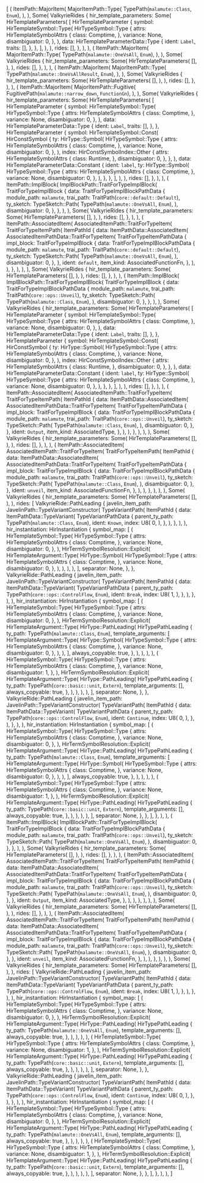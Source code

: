 [
    (
        ItemPath::MajorItem(
            MajorItemPath::Type(
                TypePath(`malamute::Class`, `Enum`),
            ),
        ),
        Some(
            ValkyrieRides {
                hir_template_parameters: Some(
                    HirTemplateParameters(
                        [
                            HirTemplateParameter {
                                symbol: HirTemplateSymbol::Type(
                                    HirTypeSymbol::Type {
                                        attrs: HirTemplateSymbolAttrs {
                                            class: Comptime,
                                        },
                                        variance: None,
                                        disambiguator: 0,
                                    },
                                ),
                                data: HirTemplateParameterData::Type {
                                    ident: `Label`,
                                    traits: [],
                                },
                            },
                        ],
                    ),
                ),
                rides: [],
            },
        ),
    ),
    (
        ItemPath::MajorItem(
            MajorItemPath::Type(
                TypePath(`malamute::OneVsAll`, `Enum`),
            ),
        ),
        Some(
            ValkyrieRides {
                hir_template_parameters: Some(
                    HirTemplateParameters(
                        [],
                    ),
                ),
                rides: [],
            },
        ),
    ),
    (
        ItemPath::MajorItem(
            MajorItemPath::Type(
                TypePath(`malamute::OneVsAllResult`, `Enum`),
            ),
        ),
        Some(
            ValkyrieRides {
                hir_template_parameters: Some(
                    HirTemplateParameters(
                        [],
                    ),
                ),
                rides: [],
            },
        ),
    ),
    (
        ItemPath::MajorItem(
            MajorItemPath::Fugitive(
                FugitivePath(`malamute::narrow_down`, `FunctionGn`),
            ),
        ),
        Some(
            ValkyrieRides {
                hir_template_parameters: Some(
                    HirTemplateParameters(
                        [
                            HirTemplateParameter {
                                symbol: HirTemplateSymbol::Type(
                                    HirTypeSymbol::Type {
                                        attrs: HirTemplateSymbolAttrs {
                                            class: Comptime,
                                        },
                                        variance: None,
                                        disambiguator: 0,
                                    },
                                ),
                                data: HirTemplateParameterData::Type {
                                    ident: `Label`,
                                    traits: [],
                                },
                            },
                            HirTemplateParameter {
                                symbol: HirTemplateSymbol::Const(
                                    HirConstSymbol {
                                        ty: HirType::Symbol(
                                            HirTypeSymbol::Type {
                                                attrs: HirTemplateSymbolAttrs {
                                                    class: Comptime,
                                                },
                                                variance: None,
                                                disambiguator: 0,
                                            },
                                        ),
                                        index: HirConstSymbolIndex::Other {
                                            attrs: HirTemplateSymbolAttrs {
                                                class: Runtime,
                                            },
                                            disambiguator: 0,
                                        },
                                    },
                                ),
                                data: HirTemplateParameterData::Constant {
                                    ident: `label`,
                                    ty: HirType::Symbol(
                                        HirTypeSymbol::Type {
                                            attrs: HirTemplateSymbolAttrs {
                                                class: Comptime,
                                            },
                                            variance: None,
                                            disambiguator: 0,
                                        },
                                    ),
                                },
                            },
                        ],
                    ),
                ),
                rides: [],
            },
        ),
    ),
    (
        ItemPath::ImplBlock(
            ImplBlockPath::TraitForTypeImplBlock(
                TraitForTypeImplBlock {
                    data: TraitForTypeImplBlockPathData {
                        module_path: `malamute`,
                        trai_path: TraitPath(`core::default::Default`),
                        ty_sketch: TypeSketch::Path(
                            TypePath(`malamute::OneVsAll`, `Enum`),
                        ),
                        disambiguator: 0,
                    },
                },
            ),
        ),
        Some(
            ValkyrieRides {
                hir_template_parameters: Some(
                    HirTemplateParameters(
                        [],
                    ),
                ),
                rides: [],
            },
        ),
    ),
    (
        ItemPath::AssociatedItem(
            AssociatedItemPath::TraitForTypeItem(
                TraitForTypeItemPath(
                    ItemPathId {
                        data: ItemPathData::AssociatedItem(
                            AssociatedItemPathData::TraitForTypeItem(
                                TraitForTypeItemPathData {
                                    impl_block: TraitForTypeImplBlock {
                                        data: TraitForTypeImplBlockPathData {
                                            module_path: `malamute`,
                                            trai_path: TraitPath(`core::default::Default`),
                                            ty_sketch: TypeSketch::Path(
                                                TypePath(`malamute::OneVsAll`, `Enum`),
                                            ),
                                            disambiguator: 0,
                                        },
                                    },
                                    ident: `default`,
                                    item_kind: AssociatedFunctionFn,
                                },
                            ),
                        ),
                    },
                ),
            ),
        ),
        Some(
            ValkyrieRides {
                hir_template_parameters: Some(
                    HirTemplateParameters(
                        [],
                    ),
                ),
                rides: [],
            },
        ),
    ),
    (
        ItemPath::ImplBlock(
            ImplBlockPath::TraitForTypeImplBlock(
                TraitForTypeImplBlock {
                    data: TraitForTypeImplBlockPathData {
                        module_path: `malamute`,
                        trai_path: TraitPath(`core::ops::Unveil`),
                        ty_sketch: TypeSketch::Path(
                            TypePath(`malamute::Class`, `Enum`),
                        ),
                        disambiguator: 0,
                    },
                },
            ),
        ),
        Some(
            ValkyrieRides {
                hir_template_parameters: Some(
                    HirTemplateParameters(
                        [
                            HirTemplateParameter {
                                symbol: HirTemplateSymbol::Type(
                                    HirTypeSymbol::Type {
                                        attrs: HirTemplateSymbolAttrs {
                                            class: Comptime,
                                        },
                                        variance: None,
                                        disambiguator: 0,
                                    },
                                ),
                                data: HirTemplateParameterData::Type {
                                    ident: `Label`,
                                    traits: [],
                                },
                            },
                            HirTemplateParameter {
                                symbol: HirTemplateSymbol::Const(
                                    HirConstSymbol {
                                        ty: HirType::Symbol(
                                            HirTypeSymbol::Type {
                                                attrs: HirTemplateSymbolAttrs {
                                                    class: Comptime,
                                                },
                                                variance: None,
                                                disambiguator: 0,
                                            },
                                        ),
                                        index: HirConstSymbolIndex::Other {
                                            attrs: HirTemplateSymbolAttrs {
                                                class: Runtime,
                                            },
                                            disambiguator: 0,
                                        },
                                    },
                                ),
                                data: HirTemplateParameterData::Constant {
                                    ident: `label`,
                                    ty: HirType::Symbol(
                                        HirTypeSymbol::Type {
                                            attrs: HirTemplateSymbolAttrs {
                                                class: Comptime,
                                            },
                                            variance: None,
                                            disambiguator: 0,
                                        },
                                    ),
                                },
                            },
                        ],
                    ),
                ),
                rides: [],
            },
        ),
    ),
    (
        ItemPath::AssociatedItem(
            AssociatedItemPath::TraitForTypeItem(
                TraitForTypeItemPath(
                    ItemPathId {
                        data: ItemPathData::AssociatedItem(
                            AssociatedItemPathData::TraitForTypeItem(
                                TraitForTypeItemPathData {
                                    impl_block: TraitForTypeImplBlock {
                                        data: TraitForTypeImplBlockPathData {
                                            module_path: `malamute`,
                                            trai_path: TraitPath(`core::ops::Unveil`),
                                            ty_sketch: TypeSketch::Path(
                                                TypePath(`malamute::Class`, `Enum`),
                                            ),
                                            disambiguator: 0,
                                        },
                                    },
                                    ident: `Output`,
                                    item_kind: AssociatedType,
                                },
                            ),
                        ),
                    },
                ),
            ),
        ),
        Some(
            ValkyrieRides {
                hir_template_parameters: Some(
                    HirTemplateParameters(
                        [],
                    ),
                ),
                rides: [],
            },
        ),
    ),
    (
        ItemPath::AssociatedItem(
            AssociatedItemPath::TraitForTypeItem(
                TraitForTypeItemPath(
                    ItemPathId {
                        data: ItemPathData::AssociatedItem(
                            AssociatedItemPathData::TraitForTypeItem(
                                TraitForTypeItemPathData {
                                    impl_block: TraitForTypeImplBlock {
                                        data: TraitForTypeImplBlockPathData {
                                            module_path: `malamute`,
                                            trai_path: TraitPath(`core::ops::Unveil`),
                                            ty_sketch: TypeSketch::Path(
                                                TypePath(`malamute::Class`, `Enum`),
                                            ),
                                            disambiguator: 0,
                                        },
                                    },
                                    ident: `unveil`,
                                    item_kind: AssociatedFunctionFn,
                                },
                            ),
                        ),
                    },
                ),
            ),
        ),
        Some(
            ValkyrieRides {
                hir_template_parameters: Some(
                    HirTemplateParameters(
                        [],
                    ),
                ),
                rides: [
                    ValkyrieRide::PathLeading {
                        javelin_item_path: JavelinPath::TypeVariantConstructor(
                            TypeVariantPath(
                                ItemPathId {
                                    data: ItemPathData::TypeVariant(
                                        TypeVariantPathData {
                                            parent_ty_path: TypePath(`malamute::Class`, `Enum`),
                                            ident: `Known`,
                                            index: U8(
                                                0,
                                            ),
                                        },
                                    ),
                                },
                            ),
                        ),
                        hir_instantiation: HirInstantiation {
                            symbol_map: [
                                (
                                    HirTemplateSymbol::Type(
                                        HirTypeSymbol::Type {
                                            attrs: HirTemplateSymbolAttrs {
                                                class: Comptime,
                                            },
                                            variance: None,
                                            disambiguator: 0,
                                        },
                                    ),
                                    HirTermSymbolResolution::Explicit(
                                        HirTemplateArgument::Type(
                                            HirType::Symbol(
                                                HirTypeSymbol::Type {
                                                    attrs: HirTemplateSymbolAttrs {
                                                        class: Comptime,
                                                    },
                                                    variance: None,
                                                    disambiguator: 0,
                                                },
                                            ),
                                        ),
                                    ),
                                ),
                            ],
                            separator: None,
                        },
                    },
                    ValkyrieRide::PathLeading {
                        javelin_item_path: JavelinPath::TypeVariantConstructor(
                            TypeVariantPath(
                                ItemPathId {
                                    data: ItemPathData::TypeVariant(
                                        TypeVariantPathData {
                                            parent_ty_path: TypePath(`core::ops::ControlFlow`, `Enum`),
                                            ident: `Break`,
                                            index: U8(
                                                1,
                                            ),
                                        },
                                    ),
                                },
                            ),
                        ),
                        hir_instantiation: HirInstantiation {
                            symbol_map: [
                                (
                                    HirTemplateSymbol::Type(
                                        HirTypeSymbol::Type {
                                            attrs: HirTemplateSymbolAttrs {
                                                class: Comptime,
                                            },
                                            variance: None,
                                            disambiguator: 0,
                                        },
                                    ),
                                    HirTermSymbolResolution::Explicit(
                                        HirTemplateArgument::Type(
                                            HirType::PathLeading(
                                                HirTypePathLeading {
                                                    ty_path: TypePath(`malamute::Class`, `Enum`),
                                                    template_arguments: [
                                                        HirTemplateArgument::Type(
                                                            HirType::Symbol(
                                                                HirTypeSymbol::Type {
                                                                    attrs: HirTemplateSymbolAttrs {
                                                                        class: Comptime,
                                                                    },
                                                                    variance: None,
                                                                    disambiguator: 0,
                                                                },
                                                            ),
                                                        ),
                                                    ],
                                                    always_copyable: true,
                                                },
                                            ),
                                        ),
                                    ),
                                ),
                                (
                                    HirTemplateSymbol::Type(
                                        HirTypeSymbol::Type {
                                            attrs: HirTemplateSymbolAttrs {
                                                class: Comptime,
                                            },
                                            variance: None,
                                            disambiguator: 1,
                                        },
                                    ),
                                    HirTermSymbolResolution::Explicit(
                                        HirTemplateArgument::Type(
                                            HirType::PathLeading(
                                                HirTypePathLeading {
                                                    ty_path: TypePath(`core::basic::unit`, `Extern`),
                                                    template_arguments: [],
                                                    always_copyable: true,
                                                },
                                            ),
                                        ),
                                    ),
                                ),
                            ],
                            separator: None,
                        },
                    },
                    ValkyrieRide::PathLeading {
                        javelin_item_path: JavelinPath::TypeVariantConstructor(
                            TypeVariantPath(
                                ItemPathId {
                                    data: ItemPathData::TypeVariant(
                                        TypeVariantPathData {
                                            parent_ty_path: TypePath(`core::ops::ControlFlow`, `Enum`),
                                            ident: `Continue`,
                                            index: U8(
                                                0,
                                            ),
                                        },
                                    ),
                                },
                            ),
                        ),
                        hir_instantiation: HirInstantiation {
                            symbol_map: [
                                (
                                    HirTemplateSymbol::Type(
                                        HirTypeSymbol::Type {
                                            attrs: HirTemplateSymbolAttrs {
                                                class: Comptime,
                                            },
                                            variance: None,
                                            disambiguator: 0,
                                        },
                                    ),
                                    HirTermSymbolResolution::Explicit(
                                        HirTemplateArgument::Type(
                                            HirType::PathLeading(
                                                HirTypePathLeading {
                                                    ty_path: TypePath(`malamute::Class`, `Enum`),
                                                    template_arguments: [
                                                        HirTemplateArgument::Type(
                                                            HirType::Symbol(
                                                                HirTypeSymbol::Type {
                                                                    attrs: HirTemplateSymbolAttrs {
                                                                        class: Comptime,
                                                                    },
                                                                    variance: None,
                                                                    disambiguator: 0,
                                                                },
                                                            ),
                                                        ),
                                                    ],
                                                    always_copyable: true,
                                                },
                                            ),
                                        ),
                                    ),
                                ),
                                (
                                    HirTemplateSymbol::Type(
                                        HirTypeSymbol::Type {
                                            attrs: HirTemplateSymbolAttrs {
                                                class: Comptime,
                                            },
                                            variance: None,
                                            disambiguator: 1,
                                        },
                                    ),
                                    HirTermSymbolResolution::Explicit(
                                        HirTemplateArgument::Type(
                                            HirType::PathLeading(
                                                HirTypePathLeading {
                                                    ty_path: TypePath(`core::basic::unit`, `Extern`),
                                                    template_arguments: [],
                                                    always_copyable: true,
                                                },
                                            ),
                                        ),
                                    ),
                                ),
                            ],
                            separator: None,
                        },
                    },
                ],
            },
        ),
    ),
    (
        ItemPath::ImplBlock(
            ImplBlockPath::TraitForTypeImplBlock(
                TraitForTypeImplBlock {
                    data: TraitForTypeImplBlockPathData {
                        module_path: `malamute`,
                        trai_path: TraitPath(`core::ops::Unveil`),
                        ty_sketch: TypeSketch::Path(
                            TypePath(`malamute::OneVsAll`, `Enum`),
                        ),
                        disambiguator: 0,
                    },
                },
            ),
        ),
        Some(
            ValkyrieRides {
                hir_template_parameters: Some(
                    HirTemplateParameters(
                        [],
                    ),
                ),
                rides: [],
            },
        ),
    ),
    (
        ItemPath::AssociatedItem(
            AssociatedItemPath::TraitForTypeItem(
                TraitForTypeItemPath(
                    ItemPathId {
                        data: ItemPathData::AssociatedItem(
                            AssociatedItemPathData::TraitForTypeItem(
                                TraitForTypeItemPathData {
                                    impl_block: TraitForTypeImplBlock {
                                        data: TraitForTypeImplBlockPathData {
                                            module_path: `malamute`,
                                            trai_path: TraitPath(`core::ops::Unveil`),
                                            ty_sketch: TypeSketch::Path(
                                                TypePath(`malamute::OneVsAll`, `Enum`),
                                            ),
                                            disambiguator: 0,
                                        },
                                    },
                                    ident: `Output`,
                                    item_kind: AssociatedType,
                                },
                            ),
                        ),
                    },
                ),
            ),
        ),
        Some(
            ValkyrieRides {
                hir_template_parameters: Some(
                    HirTemplateParameters(
                        [],
                    ),
                ),
                rides: [],
            },
        ),
    ),
    (
        ItemPath::AssociatedItem(
            AssociatedItemPath::TraitForTypeItem(
                TraitForTypeItemPath(
                    ItemPathId {
                        data: ItemPathData::AssociatedItem(
                            AssociatedItemPathData::TraitForTypeItem(
                                TraitForTypeItemPathData {
                                    impl_block: TraitForTypeImplBlock {
                                        data: TraitForTypeImplBlockPathData {
                                            module_path: `malamute`,
                                            trai_path: TraitPath(`core::ops::Unveil`),
                                            ty_sketch: TypeSketch::Path(
                                                TypePath(`malamute::OneVsAll`, `Enum`),
                                            ),
                                            disambiguator: 0,
                                        },
                                    },
                                    ident: `unveil`,
                                    item_kind: AssociatedFunctionFn,
                                },
                            ),
                        ),
                    },
                ),
            ),
        ),
        Some(
            ValkyrieRides {
                hir_template_parameters: Some(
                    HirTemplateParameters(
                        [],
                    ),
                ),
                rides: [
                    ValkyrieRide::PathLeading {
                        javelin_item_path: JavelinPath::TypeVariantConstructor(
                            TypeVariantPath(
                                ItemPathId {
                                    data: ItemPathData::TypeVariant(
                                        TypeVariantPathData {
                                            parent_ty_path: TypePath(`core::ops::ControlFlow`, `Enum`),
                                            ident: `Break`,
                                            index: U8(
                                                1,
                                            ),
                                        },
                                    ),
                                },
                            ),
                        ),
                        hir_instantiation: HirInstantiation {
                            symbol_map: [
                                (
                                    HirTemplateSymbol::Type(
                                        HirTypeSymbol::Type {
                                            attrs: HirTemplateSymbolAttrs {
                                                class: Comptime,
                                            },
                                            variance: None,
                                            disambiguator: 0,
                                        },
                                    ),
                                    HirTermSymbolResolution::Explicit(
                                        HirTemplateArgument::Type(
                                            HirType::PathLeading(
                                                HirTypePathLeading {
                                                    ty_path: TypePath(`malamute::OneVsAll`, `Enum`),
                                                    template_arguments: [],
                                                    always_copyable: true,
                                                },
                                            ),
                                        ),
                                    ),
                                ),
                                (
                                    HirTemplateSymbol::Type(
                                        HirTypeSymbol::Type {
                                            attrs: HirTemplateSymbolAttrs {
                                                class: Comptime,
                                            },
                                            variance: None,
                                            disambiguator: 1,
                                        },
                                    ),
                                    HirTermSymbolResolution::Explicit(
                                        HirTemplateArgument::Type(
                                            HirType::PathLeading(
                                                HirTypePathLeading {
                                                    ty_path: TypePath(`core::basic::unit`, `Extern`),
                                                    template_arguments: [],
                                                    always_copyable: true,
                                                },
                                            ),
                                        ),
                                    ),
                                ),
                            ],
                            separator: None,
                        },
                    },
                    ValkyrieRide::PathLeading {
                        javelin_item_path: JavelinPath::TypeVariantConstructor(
                            TypeVariantPath(
                                ItemPathId {
                                    data: ItemPathData::TypeVariant(
                                        TypeVariantPathData {
                                            parent_ty_path: TypePath(`core::ops::ControlFlow`, `Enum`),
                                            ident: `Continue`,
                                            index: U8(
                                                0,
                                            ),
                                        },
                                    ),
                                },
                            ),
                        ),
                        hir_instantiation: HirInstantiation {
                            symbol_map: [
                                (
                                    HirTemplateSymbol::Type(
                                        HirTypeSymbol::Type {
                                            attrs: HirTemplateSymbolAttrs {
                                                class: Comptime,
                                            },
                                            variance: None,
                                            disambiguator: 0,
                                        },
                                    ),
                                    HirTermSymbolResolution::Explicit(
                                        HirTemplateArgument::Type(
                                            HirType::PathLeading(
                                                HirTypePathLeading {
                                                    ty_path: TypePath(`malamute::OneVsAll`, `Enum`),
                                                    template_arguments: [],
                                                    always_copyable: true,
                                                },
                                            ),
                                        ),
                                    ),
                                ),
                                (
                                    HirTemplateSymbol::Type(
                                        HirTypeSymbol::Type {
                                            attrs: HirTemplateSymbolAttrs {
                                                class: Comptime,
                                            },
                                            variance: None,
                                            disambiguator: 1,
                                        },
                                    ),
                                    HirTermSymbolResolution::Explicit(
                                        HirTemplateArgument::Type(
                                            HirType::PathLeading(
                                                HirTypePathLeading {
                                                    ty_path: TypePath(`core::basic::unit`, `Extern`),
                                                    template_arguments: [],
                                                    always_copyable: true,
                                                },
                                            ),
                                        ),
                                    ),
                                ),
                            ],
                            separator: None,
                        },
                    },
                ],
            },
        ),
    ),
]
